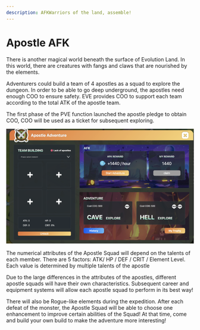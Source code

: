 ```yaml
---
description: AFKWarriors of the land, assemble!
---
```


# Apostle AFK

There is another magical world beneath the surface of Evolution Land. In this world, there are creatures with fangs and claws that are nourished by the elements.

Adventurers could build a team of 4 apostles as a squad to explore the dungeon. In order to be able to go deep underground, the apostles need enough COO to ensure safety. EVE provides COO to support each team according to the total ATK of the apostle team.

The first phase of the PVE function launched the apostle pledge to obtain COO, COO will be used as a ticket for subsequent exploring.

![PVE Function](<../.gitbook/assets/image (46).png>)

The numerical attributes of the Apostle Squad will depend on the talents of each member. There are 5 factors: ATK/ HP / DEF / CRIT / Element Level. Each value is determined by multiple talents of the apostle

Due to the large differences in the attributes of the apostles, different apostle squads will have their own characteristics. Subsequent career and equipment systems will allow each apostle squad to perform in its best way!

There will also be Rogue-like elements during the expedition. After each defeat of the monster, the Apostle Squad will be able to choose one enhancement to improve certain abilities of the Squad! At that time, come and build your own build to make the adventure more interesting!
